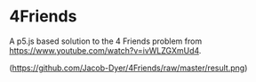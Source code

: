 # 4Friends

A p5.js based solution to the 4 Friends problem from https://www.youtube.com/watch?v=ivWLZGXmUd4.

(https://github.com/Jacob-Dyer/4Friends/raw/master/result.png)
